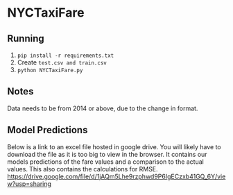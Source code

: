 # NYCTaxiFare

## Running
1. `pip install -r requirements.txt`
2. Create `test.csv and train.csv`
2. `python NYCTaxiFare.py`

## Notes
Data needs to be from 2014 or above, due to the change in format.

## Model Predictions
Below is a link to an excel file hosted in google drive. You will likely have to download the file as it is too big to view in the browser.
It contains our models predictions of the fare values and a comparison to the actual values.
This also contains the calculations for RMSE.
https://drive.google.com/file/d/1jAQm5Lhe9rzphwd9P6IgECzxb41GQ_6Y/view?usp=sharing

